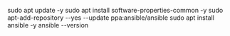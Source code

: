 sudo apt update -y
sudo apt install software-properties-common -y
sudo apt-add-repository --yes --update ppa:ansible/ansible
sudo apt install ansible -y
ansible --version
